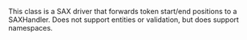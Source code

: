 This class is a SAX driver that forwards token start/end positions to a SAXHandler. Does not support entities or validation, but does support namespaces.